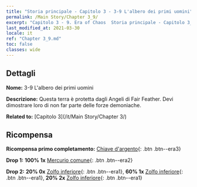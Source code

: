 ```yaml
---
title: "Storia principale - Capitolo 3 - 3-9 L'albero dei primi uomini"
permalink: /Main Story/Chapter 3_9/
excerpt: "Capitolo 3 - 9. Era of Chaos  Storia principale - Capitolo 3_9. 3-9 L'albero dei primi uomini"
last_modified_at: 2021-03-30
locale: it
ref: "Chapter 3_9.md"
toc: false
classes: wide
---
```


## Dettagli

 **Nome:** 3-9 L'albero dei primi uomini

 **Descrizione:** Questa terra è protetta dagli Angeli di Fair Feather. Devi dimostrare loro di non far parte delle forze demoniache.

 **Related to:** [Capitolo 3](/it/Main Story/Chapter 3/)

## Ricompensa

 **Ricompensa primo completamento:** [Chiave d'argento](/it/Items/con_693/){: .btn .btn--era3}

 **Drop 1:** **100% 1x** [Mercurio comune](/it/Items/mat_8/){: .btn .btn--era2}

 **Drop 2:** **20% 0x** [Zolfo inferiore](/it/Items/mat_3/){: .btn .btn--era1}, **60% 1x** [Zolfo inferiore](/it/Items/mat_3/){: .btn .btn--era1}, **20% 2x** [Zolfo inferiore](/it/Items/mat_3/){: .btn .btn--era1}

